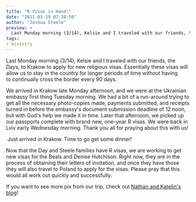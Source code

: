 ```yaml
---
title: "R-Visas in Hand!"
date: "2011-03-19 07:38:50"
author: "Joshua Steele"
preview: >
  Last Monday morning (3/14), Kelsie and I traveled with our friends, the Days, to Krakow to apply for new religious visas. Essentially these visas will allow us to stay in the country for longer periods of time without having to continually cross the border every 90 days.
tags:
- ministry
---
```


Last Monday morning (3/14), Kelsie and I traveled with our friends, the Days, to Krakow to apply for new religious visas. Essentially these visas will allow us to stay in the country for longer periods of time without having to continually cross the border every 90 days.

We arrived in Krakow late Monday afternoon, and we were at the Ukrainian embassy first thing Tuesday morning. We had a bit of a run-around trying to get all the necessary photo-copies made, payments submitted, and receipts turned in before the embassy's document submission deadline of 12 noon, but with God's help we made it in time. Later that afternoon, we picked up our passports complete with brand new, one-year R visas. We were back in Lviv early Wednesday morning. Thank you all for praying about this with us!

<a href="//d21yo20tm8bmc2.cloudfront.net/2011/03/IMG_4890.jpeg"><img class="size-medium wp-image-1217 " src="//d21yo20tm8bmc2.cloudfront.net/2011/03/IMG_4890-300x225.jpg" alt="" /></a>
Just arrived in Krakow. Time to go get some dinner!

Now that the Day and Steele families have R visas, we are working to get new visas for the Beals and Denise Hutchison. Right now, they are in the process of obtaining their letters of invitation, and once they have those they will also travel to Poland to apply for the visas. Please pray that this would all work out quickly and successfully.

If you want to see more pix from our trip, check out <a href="http://daysinukraine.com/">Nathan and Katelin's blog</a>!
